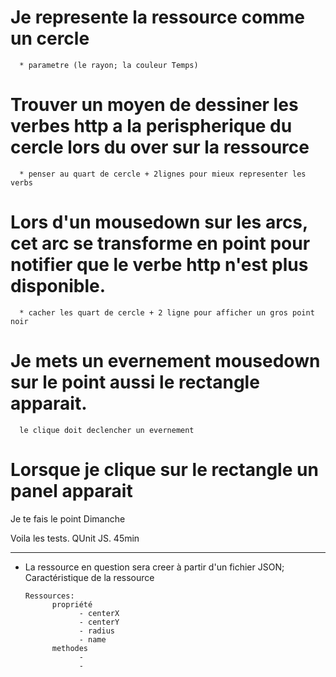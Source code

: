 # Je represente la ressource comme un cercle 
      * parametre (le rayon; la couleur Temps) 

# Trouver un moyen de dessiner les verbes http a la perispherique du cercle lors du over sur la ressource
      * penser au quart de cercle + 2lignes pour mieux representer les verbs

# Lors d'un mousedown sur les arcs,  cet  arc se transforme en point pour notifier que le verbe http n'est plus disponible.
      * cacher les quart de cercle + 2 ligne pour afficher un gros point noir

# Je mets un evernement  mousedown sur le point aussi le rectangle apparait.
      le clique doit declencher un evernement
# Lorsque je clique sur le rectangle un panel apparait

Je te fais le point Dimanche

Voila les tests. QUnit JS. 45min


-------------------------------------

* La ressource en question sera creer  à partir d'un fichier JSON;
Caractéristique de la ressource

      Ressources:
            propriété
                  - centerX
                  - centerY
                  - radius
                  - name
            methodes
                  -
                  -
                  




            

